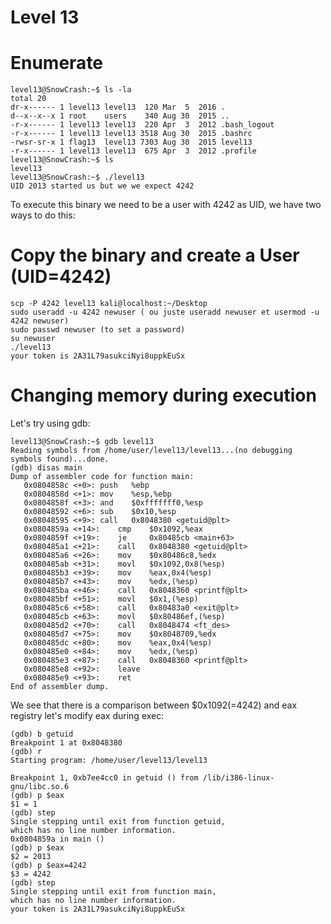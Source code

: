 # Level 13

# Enumerate

    level13@SnowCrash:~$ ls -la
	total 20
	dr-x------ 1 level13 level13  120 Mar  5  2016 .
	d--x--x--x 1 root    users    340 Aug 30  2015 ..
	-r-x------ 1 level13 level13  220 Apr  3  2012 .bash_logout
	-r-x------ 1 level13 level13 3518 Aug 30  2015 .bashrc
	-rwsr-sr-x 1 flag13  level13 7303 Aug 30  2015 level13
	-r-x------ 1 level13 level13  675 Apr  3  2012 .profile
	level13@SnowCrash:~$ ls
	level13
	level13@SnowCrash:~$ ./level13
	UID 2013 started us but we we expect 4242
To execute this binary we need to be a user with 4242 as UID, we have two ways to do this:

# Copy the binary and create a User (UID=4242)

    scp -P 4242 level13 kali@localhost:~/Desktop
    sudo useradd -u 4242 newuser ( ou juste useradd newuser et usermod -u 4242 newuser)
    sudo passwd newuser (to set a password)
    su newuser
    ./level13
    your token is 2A31L79asukciNyi8uppkEuSx

# Changing memory during execution

Let's try using gdb:

    level13@SnowCrash:~$ gdb level13
    Reading symbols from /home/user/level13/level13...(no debugging symbols found)...done.
    (gdb) disas main
    Dump of assembler code for function main:
	   0x0804858c <+0>:	push   %ebp
	   0x0804858d <+1>:	mov    %esp,%ebp
	   0x0804858f <+3>:	and    $0xfffffff0,%esp
	   0x08048592 <+6>:	sub    $0x10,%esp
	   0x08048595 <+9>:	call   0x8048380 <getuid@plt>
	   0x0804859a <+14>:	cmp    $0x1092,%eax
	   0x0804859f <+19>:	je     0x80485cb <main+63>
	   0x080485a1 <+21>:	call   0x8048380 <getuid@plt>
	   0x080485a6 <+26>:	mov    $0x80486c8,%edx
	   0x080485ab <+31>:	movl   $0x1092,0x8(%esp)
	   0x080485b3 <+39>:	mov    %eax,0x4(%esp)
	   0x080485b7 <+43>:	mov    %edx,(%esp)
	   0x080485ba <+46>:	call   0x8048360 <printf@plt>
	   0x080485bf <+51>:	movl   $0x1,(%esp)
	   0x080485c6 <+58>:	call   0x80483a0 <exit@plt>
	   0x080485cb <+63>:	movl   $0x80486ef,(%esp)
	   0x080485d2 <+70>:	call   0x8048474 <ft_des>
	   0x080485d7 <+75>:	mov    $0x8048709,%edx
	   0x080485dc <+80>:	mov    %eax,0x4(%esp)
	   0x080485e0 <+84>:	mov    %edx,(%esp)
	   0x080485e3 <+87>:	call   0x8048360 <printf@plt>
	   0x080485e8 <+92>:	leave
	   0x080485e9 <+93>:	ret
	End of assembler dump.
We see that there is a comparison between $0x1092(=4242) and eax registry let's modify eax during exec:

    (gdb) b getuid
	Breakpoint 1 at 0x8048380
	(gdb) r
	Starting program: /home/user/level13/level13

	Breakpoint 1, 0xb7ee4cc0 in getuid () from /lib/i386-linux-gnu/libc.so.6
	(gdb) p $eax
	$1 = 1
	(gdb) step
	Single stepping until exit from function getuid,
	which has no line number information.
	0x0804859a in main ()
	(gdb) p $eax
	$2 = 2013
	(gdb) p $eax=4242
	$3 = 4242
	(gdb) step
	Single stepping until exit from function main,
	which has no line number information.
	your token is 2A31L79asukciNyi8uppkEuSx
